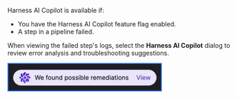 Harness AI Copilot is available if:

* You have the Harness AI Copilot feature flag enabled.
* A step in a pipeline failed.

When viewing the failed step's logs, select the **Harness AI Copilot** dialog to review error analysis and troubleshooting suggestions.

![The Harness AI Copilot dialog.](/docs/continuous-integration/troubleshoot-ci/static/copilot-launch-button.png)
